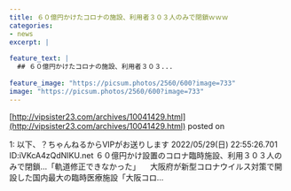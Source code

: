 ```yaml
---
title: ６０億円かけたコロナの施設、利用者３０３人のみで閉鎖ｗｗｗ
categories:
- news
excerpt: |
  
feature_text: |
  ## ６０億円かけたコロナの施設、利用者３０３...
  
feature_image: "https://picsum.photos/2560/600?image=733"
image: "https://picsum.photos/2560/600?image=733"
---
```


[http://vipsister23.com/archives/10041429.html](http://vipsister23.com/archives/10041429.html)
posted on 

<!--more-->

1: 以下、？ちゃんねるからVIPがお送りします 2022/05/29(日) 22:55:26.701 ID:iVKcA4zQdNIKU.net ６０億円かけ設置のコロナ臨時施設、利用３０３人のみで閉鎖…「軌道修正できなかった」 　大阪府が新型コロナウイルス対策で開設した国内最大の臨時医療施設「大阪コロ...

